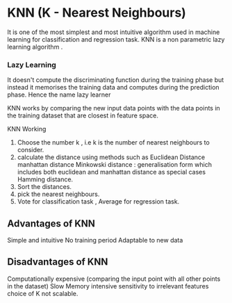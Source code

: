 # KNN (K - Nearest Neighbours)

It is one of the most simplest and most intuitive algorithm used in machine learning for classification and regression task.
KNN is a non parametric lazy learning algorithm .

### Lazy Learning 

It doesn't compute the discriminating function during the training phase but instead it memorises the training data and computes during the prediction phase. Hence the name lazy learner

KNN works by comparing the new input data points with the data points in the training dataset that are closest in feature space.

KNN Working

1) Choose the number k , i.e k is the number of nearest neighbours to consider.
2) calculate the distance using methods such as
   Euclidean Distance
   manhattan distance
   Minkowski distance : generalisation form which includes both euclidean and manhattan distance as special cases
   Hamming distance.
3) Sort the distances.
4) pick the nearest neighbours.
5) Vote for classification task , Average for regression task.


## Advantages of KNN

Simple and intuitive
No training period
Adaptable to new data

## Disadvantages of KNN

Computationally expensive (comparing the input point with all other points in the dataset)
Slow
Memory intensive
sensitivity to irrelevant features
choice of K
not scalable.

